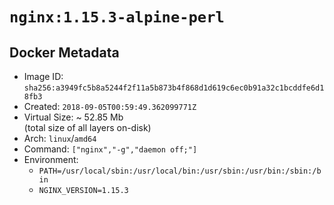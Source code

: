 # `nginx:1.15.3-alpine-perl`

## Docker Metadata

- Image ID: `sha256:a3949fc5b8a5244f2f11a5b873b4f868d1d619c6ec0b91a32c1bcddfe6d18fb3`
- Created: `2018-09-05T00:59:49.362099771Z`
- Virtual Size: ~ 52.85 Mb  
  (total size of all layers on-disk)
- Arch: `linux`/`amd64`
- Command: `["nginx","-g","daemon off;"]`
- Environment:
  - `PATH=/usr/local/sbin:/usr/local/bin:/usr/sbin:/usr/bin:/sbin:/bin`
  - `NGINX_VERSION=1.15.3`
